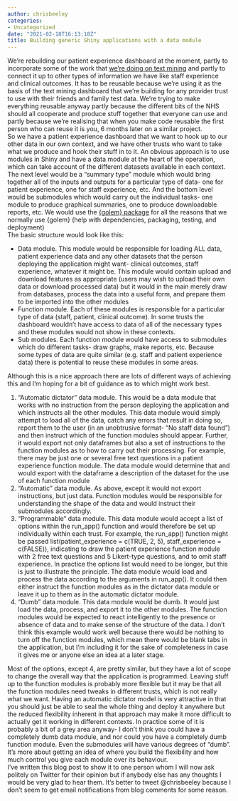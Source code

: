 ```yaml
---
author: chrisbeeley
categories:
- Uncategorized
date: "2021-02-18T16:13:18Z"
title: Building generic Shiny applications with a data module
---
```


We’re rebuilding our patient experience dashboard at the moment, partly to incorporate some of the work that [we’re doing on text mining](https://github.com/CDU-data-science-team/positive_about_change_text_mining) and partly to connect it up to other types of information we have like staff experience and clinical outcomes. It has to be reusable because we’re using it as the basis of the text mining dashboard that we’re building for any provider trust to use with their friends and family test data. We’re trying to make everything reusable anyway partly because the different bits of the NHS should all cooperate and produce stuff together that everyone can use and partly because we’re realising that when you make code reusable the first person who can reuse it is you, 6 months later on a similar project.  
So we have a patient experience dashboard that we want to hook up to our other data in our own context, and we have other trusts who want to take what we produce and hook their stuff in to it. An obvious approach is to use modules in Shiny and have a data module at the heart of the operation, which can take account of the different datasets available in each context. The next level would be a “summary type” module which would bring together all of the inputs and outputs for a particular type of data- one for patient experience, one for staff experience, etc. And the bottom level would be submodules which would carry out the individual tasks- one module to produce graphical summaries, one to produce downloadable reports, etc. We would use the [{golem} package](https://cran.r-project.org/web/packages/golem/index.html) for all the reasons that we normally use {golem} (help with dependencies, packaging, testing, and deployment)  
The basic structure would look like this:

- Data module. This module would be responsible for loading ALL data, patient experience data and any other datasets that the person deploying the application might want- clinical outcomes, staff experience, whatever it might be. This module would contain upload and download features as appropriate (users may wish to upload their own data or download processed data) but it would in the main merely draw from databases, process the data into a useful form, and prepare them to be imported into the other modules
- Function module. Each of these modules is responsible for a particular type of data (staff, patient, clinical outcome). In some trusts the dashboard wouldn’t have access to data of all of the necessary types and these modules would not show in these contexts.
- Sub modules. Each function module would have access to submodules which do different tasks- draw graphs, make reports, etc. Because some types of data are quite similar (e.g. staff and patient experience data) there is potential to reuse these modules in some areas.

Although this is a nice approach there are lots of different ways of achieving this and I’m hoping for a bit of guidance as to which might work best.

1. “Automatic dictator” data module. This would be a data module that works with no instruction from the person deploying the application and which instructs all the other modules. This data module would simply attempt to load all of the data, catch any errors that result in doing so, report them to the user (in an unobtrusive format- “No staff data found”) and then instruct which of the function modules should appear. Further, it would export not only dataframes but also a set of instructions to the function modules as to how to carry out their processing. For example, there may be just one or several free text questions in a patient experience function module. The data module would determine that and would export with the dataframe a description of the dataset for the use of each function module
2. “Automatic” data module. As above, except it would not export instructions, but just data. Function modules would be responsible for understanding the shape of the data and would instruct their submodules accordingly.
3. “Programmable” data module. This data module would accept a list of options within the run\_app() function and would therefore be set up individually within each trust. For example, the run\_app() function might be passed list(patient\_experience = c(TRUE, 2, 5), staff\_experience = c(FALSE)), indicating to draw the patient experience function module with 2 free text questions and 5 Likert-type questions, and to omit staff experience. In practice the options list would need to be longer, but this is just to illustrate the principle. The data module would load and process the data according to the arguments in run\_app(). It could then either instruct the function modules as in the dictator data module or leave it up to them as in the automatic dictator module.
4. “Dumb” data module. This data module would be dumb. It would just load the data, process, and export it to the other modules. The function modules would be expected to react intelligently to the presence or absence of data and to make sense of the structure of the data. I don’t think this example would work well because there would be nothing to turn off the function modules, which mean there would be blank tabs in the application, but I’m including it for the sake of completeness in case it gives me or anyone else an idea at a later stage.

Most of the options, except 4, are pretty similar, but they have a lot of scope to change the overall way that the application is programmed. Leaving stuff up to the function modules is probably more flexible but it may be that all the function modules need tweaks in different trusts, which is not really what we want. Having an automatic dictator model is very attractive in that you should just be able to seal the whole thing and deploy it anywhere but the reduced flexibility inherent in that approach may make it more difficult to actually get it working in different contexts. In practice some of it is probably a bit of a grey area anyway- I don’t think you could have a completely dumb data module, and nor could you have a completely dumb function module. Even the submodules will have various degrees of “dumb”. It’s more about getting an idea of where you build the flexibility and how much control you give each module over its behaviour.  
I’ve written this blog post to show it to one person whom I will now ask politely on Twitter for their opinion but if anybody else has any thoughts I would be very glad to hear them. It’s better to tweet @chrisbeeley because I don’t seem to get email notifications from blog comments for some reason.